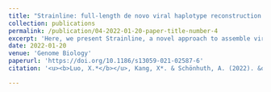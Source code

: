 ```yaml
---
title: "Strainline: full-length de novo viral haplotype reconstruction from noisy long reads"
collection: publications
permalink: /publication/04-2022-01-20-paper-title-number-4
excerpt: 'Here, we present Strainline, a novel approach to assemble viral haplotypes from noisy long reads without a reference genome. Strainline is the first approach to provide strain-resolved, full-length de novo assemblies of viral quasispecies from noisy third-generation sequencing data. Benchmarking on simulated and real datasets of varying complexity and diversity confirm this novelty and demonstrate the superiority of Strainline.'
date: 2022-01-20
venue: 'Genome Biology'
paperurl: 'https://doi.org/10.1186/s13059-021-02587-6'
citation: '<u><b>Luo, X.*</b></u>, Kang, X*. & Schönhuth, A. (2022). &quot;Strainline: full-length de novo viral haplotype reconstruction from noisy long reads.&quot; <i> Genome Biology</i>. 23, 29.'

---
```


